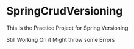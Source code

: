 # SpringCrudVersioning
This is the Practice Project for Spring Versioning


Still Working On it Might throw some Errors
